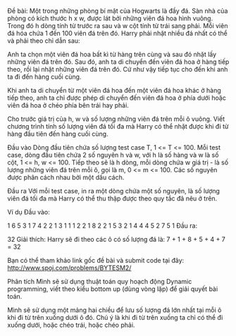 Đề bài:
Một trong những phòng bí mật của Hogwarts là đầy đá. Sàn nhà của phòng có kích thước h x w, được lát bởi những viên đá hoa hình vuông. Trong đó h dòng tính từ trước ra sau và w cột tính từ trái sang phải. Mỗi viên đá hóa chứa 1 đến 100 viên đá trên đó. Harry phải nhặt nhiều đá nhất có thể và phải theo chỉ dẫn sau:

Anh ta chọn một viên đá hoa bất kì từ hàng trên cùng và sau đó nhặt lấy những viên đá trên đó. Sau đó, anh ta di chuyển đến viên đá hoa ở hàng tiếp theo, rồi lại nhặt những viên đá trên đó. Cứ như vậy tiếp tục cho đến khi anh ta đi đến hàng cuối cùng.

Khi anh ta di chuyển từ một viên đá hoa đến một viên đá hoa khác ở hàng tiếp theo, anh ta chỉ được phép di chuyển đến viên đá hoa ở phía dưới hoặc viên đá hoa ở chéo phía bên trái hay phải.

Cho trước giá trị của h, w và số lượng những viên đá trên mỗi ô vuông. Viết chương trình tính số lượng viên đá tối đa mà Harry có thể nhặt được khi đi từ hàng đầu tiên đến hàng cuối cùng.

Đầu vào
Dòng đầu tiên chứa số lượng test case T, 1 <= T <= 100. Mỗi test case, dòng đầu tiên chứa 2 số nguyên h và w, với h là số hàng và w là số cột, 1 <= h, w <= 100. Tiếp theo sẽ là h dòng, mỗi dòng chứa w giá trị - là số lượng những viên đá trên mỗi ô, gọi là m, 0 <= m <= 100. Các số nguyên được phân cách nhau bởi một dấu cách.

Đầu ra
Với mỗi test case, in ra một dòng chứa một số nguyên, là số lượng viên đá tối đa mà Harry có thể thu thập được theo quy tắc đã nêu ở trên.

Ví dụ
Đầu vào:

1
6 5
3 1 7 4 2
2 1 3 1 1
1 2 2 1 8
2 2 1 5 3
2 1 4 4 4
5 2 7 5 1
Đầu ra:

32
Giải thích:
Harry sẽ đi theo các ô có số lượng đá là: 7 + 1 + 8 + 5 + 4 + 7 = 32

Bạn có thể tham khảo link gốc đề bài và submit code tại đây: http://www.spoj.com/problems/BYTESM2/

Phân tích
Mình sẽ sử dụng thuật toán quy hoạch động Dynamic programming, viết theo kiểu bottom up (dùng vòng lặp) để giải quyết bài toán.

Mình sẽ sử dụng một mảng hai chiều để lưu số lượng đá lớn nhất tại mỗi ô khi đi từ trên xuống dưới ô đó. Chú ý là khi đi từ trên xuống ta chỉ có thể đi xuống dưới, hoặc chéo trái, hoặc chéo phải.

